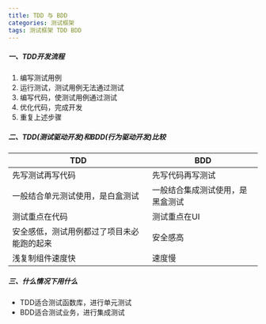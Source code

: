 ```yaml
---
title: TDD 与 BDD
categories: 测试框架
tags: 测试框架 TDD BDD
---
```


##### 一、TDD开发流程

1. 编写测试用例
2. 运行测试，测试用例无法通过测试
3. 编写代码，使测试用例通过测试
4. 优化代码，完成开发
5. 重复上述步骤

<!-- more -->

##### 二、TDD(测试驱动开发)和BDD(行为驱动开发)比较

| TDD                                        | BDD                              |
| ------------------------------------------ | -------------------------------- |
| 先写测试再写代码                           | 先写代码再写测试                 |
| 一般结合单元测试使用，是白盒测试           | 一般结合集成测试使用，是黑盒测试 |
| 测试重点在代码                             | 测试重点在UI                     |
| 安全感低，测试用例都过了项目未必能跑的起来 | 安全感高                         |
| 浅复制组件速度快                           | 速度慢                           |


##### 三、什么情况下用什么

- TDD适合测试函数库，进行单元测试
- BDD适合测试业务，进行集成测试

